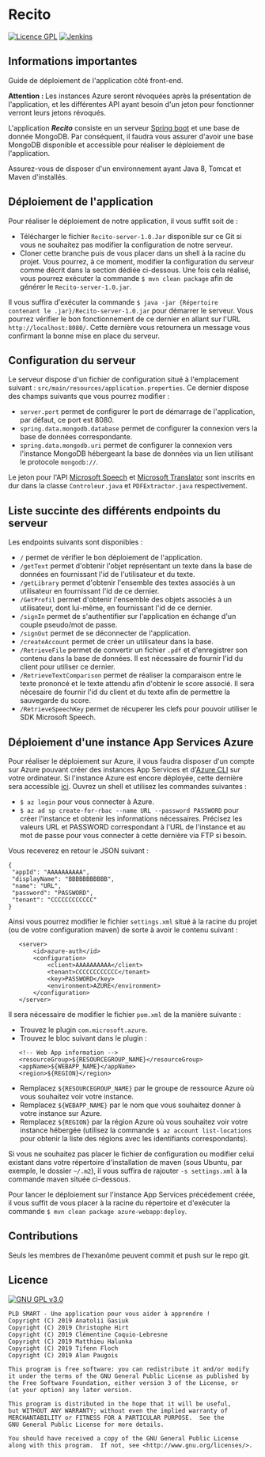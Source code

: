 # Recito
[![Licence GPL](http://img.shields.io/badge/license-GPL-green.svg)](http://www.gnu.org/licenses/quick-guide-gplv3.fr.html) [![Jenkins](https://img.shields.io/jenkins/build/https/jenkins.qa.ubuntu.com/view%2FPrecise%2Fview%2FAll%2520Precise%2Fjob%2Fprecise-desktop-amd64_default.svg)]()

## Informations importantes
Guide de déploiement de l'application côté front-end.

<b>Attention : </b> Les instances Azure seront révoquées après la présentation de l'application,
 et les différentes API ayant besoin d'un jeton pour fonctionner verront leurs jetons révoqués.
 
 L'application <i><b>Recito</b></i> consiste en un serveur [Spring boot](https://spring.io/) et une base de donnée MongoDB. Par conséquent, il faudra vous assurer d'avoir une base MongoDB 
 disponible et accessible pour réaliser le déploiement de l'application.
 
 Assurez-vous de disposer d'un environnement ayant Java 8, Tomcat et Maven d'installés.
 
 ## Déploiement de l'application
 Pour réaliser le déploiement de notre application, il vous suffit soit de :
 <ul>
 <li>Télécharger le fichier <code>Recito-server-1.0.Jar</code> disponible sur ce Git si vous ne souhaitez pas modifier la configuration de notre serveur.</li>
 <li>Cloner cette branche puis de vous placer dans un shell à la racine du projet. Vous pourrez, à ce moment, modifier la configuration du serveur comme décrit dans la section dédiée ci-dessous. Une fois cela réalisé, vous pourrez exécuter la commande <code>$ mvn clean package</code> afin de générer le <code>Recito-server-1.0.jar</code>.</li>
 </ul>
 
 Il vous suffira d'exécuter la commande <code>$ java -jar {Répertoire contenant le .jar}/Recito-server-1.0.jar</code> pour démarrer le serveur.
 Vous pourrez vérifier le bon fonctionnement de ce dernier en allant sur l'URL <code>http://localhost:8080/</code>. Cette dernière vous retournera un message vous confirmant la bonne mise en place du serveur.
 
 ## Configuration du serveur
 Le serveur dispose d'un fichier de configuration situé à l'emplacement suivant : <code>src/main/resources/application.properties</code>.
 Ce dernier dispose des champs suivants que vous pourrez modifier :
 <ul>
 <li><code>server.port</code> permet de configurer le port de démarrage de l'application, par défaut, ce port est 8080.</li>
 <li><code>spring.data.mongodb.database</code> permet de configurer la connexion vers la base de données correspondante.</li>
 <li><code>spring.data.mongodb.uri</code> permet de configurer la connexion vers l'instance MongoDB hébergeant la base de données via un lien utilisant le protocole <code>mongodb://</code>.</li>
 </ul>
 
 Le jeton pour l'API [Microsoft Speech](https://developer.microsoft.com/fr-fr/windows/speech) et [Microsoft Translator](https://www.microsoft.com/fr-fr/translator/) sont inscrits en dur dans la classe <code>Controleur.java</code> et <code>PDFExtractor.java</code> respectivement.
 
 ## Liste succinte des différents endpoints du serveur 
 Les endpoints suivants sont disponibles :
 <ul>
 <li><code>/</code> permet de vérifier le bon déploiement de l'application.</li>
 <li><code>/getText</code> permet d'obtenir l'objet représentant un texte dans la base de données en fournissant l'id de l'utilisateur et du texte.</li>
 <li><code>/getLibrary</code> permet d'obtenir l'ensemble des textes associés à un utilisateur en fournissant l'id de ce dernier.</li>
 <li><code>/GetProfil</code> permet d'obtenir l'ensemble des objets associés à un utilisateur, dont lui-même, en fournissant l'id de ce dernier.</li>
 <li><code>/signIn</code> permet de s'authentifier sur l'application en échange d'un couple pseudo/mot de passe.</li>
 <li><code>/signOut</code> permet de se déconnecter de l'application.</li>
 <li><code>/createAccount</code> permet de créer un utilisateur dans la base.</li>
 <li><code>/RetrieveFile</code> permet de convertir un fichier <code>.pdf</code> et d'enregistrer son contenu dans la base de données. Il est nécessaire de fournir l'id du client pour utiliser ce dernier.</li>
 <li><code>/RetrieveTextComparison</code> permet de réaliser la comparaison entre le texte prononcé et le texte attendu afin d'obtenir le score associé. Il sera nécesaire de fournir l'id du client et du texte afin de permettre la sauvegarde du score.</li>
 <li><code>/RetrieveSpeechKey</code> permet de récuperer les clefs pour pouvoir utiliser le SDK Microsoft Speech.</li>
 </ul>
 
 ## Déploiement d'une instance App Services Azure
 Pour réaliser le déploiement sur Azure, il vous faudra disposer d'un compte sur Azure pouvant créer des instances App Services et d'[Azure CLI](https://docs.microsoft.com/fr-fr/cli/azure/index?view=azure-cli-latest) sur votre ordinateur.
 Si l'instance Azure est encore déployée, cette dernière sera accessible [ici](http://recitoback.azurewebsites.net/).
 Ouvrez un shell et utilisez les commandes suivantes :
 * `$ az login` pour vous connecter à Azure.
 * `$ az ad sp create-for-rbac --name URL --password PASSWORD` pour créer l'instance et obtenir les informations nécessaires. Précisez les valeurs URL et PASSWORD correspondant à l'URL de l'instance et au mot de passe pour vous connecter à cette dernière via FTP si besoin.
 
 Vous receverez en retour le JSON suivant :
 ```
 {
  "appId": "AAAAAAAAAA",
  "displayName": "BBBBBBBBBBB",
  "name": "URL",
  "password": "PASSWORD",
  "tenant": "CCCCCCCCCCCC"
 }
 ```
 
 Ainsi vous pourrez modifier le fichier `settings.xml` situé à la racine du projet (ou de votre configuration maven) de sorte à avoir le contenu suivant :
 ```
    <server>
        <id>azure-auth</id>
        <configuration>
            <client>AAAAAAAAAA</client>
            <tenant>CCCCCCCCCCCC</tenant>
            <key>PASSWORD</key>
            <environment>AZURE</environment>
        </configuration>
    </server>
   ```
  Il sera nécessaire de modifier le fichier `pom.xml` de la manière suivante :
 * Trouvez le plugin `com.microsoft.azure`.
 * Trouvez le bloc suivant dans le plugin :
 ```
    <!-- Web App information -->
    <resourceGroup>${RESOURCEGROUP_NAME}</resourceGroup>
    <appName>${WEBAPP_NAME}</appName>
    <region>${REGION}</region>  
```
 * Remplacez `${RESOURCEGROUP_NAME}` par le groupe de ressource Azure où vous souhaitez voir votre instance.
 * Remplacez `${WEBAPP_NAME}` par le nom que vous souhaitez donner à votre instance sur Azure.
 * Remplacez `${REGION}` par la région Azure où vous souhaitez voir votre instance hébergée (utilisez la commande `$ az account list-locations` pour obtenir la liste des régions avec les identifiants correspondants).

 Si vous ne souhaitez pas placer le fichier de configuration ou modifier celui existant dans votre répertoire d'installation de maven (sous Ubuntu, par exemple, le dossier  `~/.m2`), il vous suffira de rajouter `-s settings.xml` à la commande maven située ci-dessous.
 
 Pour lancer le déploiement sur l'instance App Services précédement créée, il vous suffit de vous placer à la racine du répertoire et d'exécuter la commande `$ mvn clean package azure-webapp:deploy`.
 

 ## Contributions
 
 Seuls les membres de l'hexanôme peuvent commit et push sur le repo git.
 
 ## Licence
 
 [![GNU GPL v3.0](http://www.gnu.org/graphics/gplv3-127x51.png)](http://www.gnu.org/licenses/gpl.html)
 
 ```
 PLD SMART - Une application pour vous aider à apprendre !
 Copyright (C) 2019 Anatolii Gasiuk
 Copyright (C) 2019 Christophe Hirt
 Copyright (C) 2019 Clémentine Coquio-Lebresne
 Copyright (C) 2019 Matthieu Halunka
 Copyright (C) 2019 Tifenn Floch
 Copyright (C) 2019 Alan Paugois
 
 This program is free software: you can redistribute it and/or modify
 it under the terms of the GNU General Public License as published by
 the Free Software Foundation, either version 3 of the License, or
 (at your option) any later version.
 
 This program is distributed in the hope that it will be useful,
 but WITHOUT ANY WARRANTY; without even the implied warranty of
 MERCHANTABILITY or FITNESS FOR A PARTICULAR PURPOSE.  See the
 GNU General Public License for more details.
 
 You should have received a copy of the GNU General Public License
 along with this program.  If not, see <http://www.gnu.org/licenses/>.
 ```

